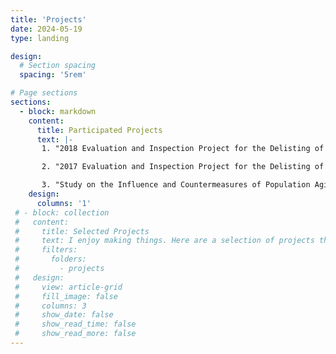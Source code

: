 ```yaml
---
title: 'Projects'
date: 2024-05-19
type: landing

design:
  # Section spacing
  spacing: '5rem'

# Page sections
sections:
  - block: markdown
    content:
      title: Participated Projects
      text: |-
       1. "2018 Evaluation and Inspection Project for the Delisting of Impoverished Counties"  (300520181116203), commissioned by the Hunan Provincial Office of Poverty Alleviation and Development, with Daiyan Peng (PI) et al., CNY 1,340,000. **Collaborator**, 2019.1-2019.3.

       2. "2017 Evaluation and Inspection Project for the Delisting of Impoverished Counties" (TC180F2KN), commissioned by the State Council’s Leading Group on Poverty Alleviation and Development. Leading unit: Institute of Rural Development, Chinese Academy of Social Sciences. **Investigator**, 2018.6-2018.8. 

       3. "Study on the Influence and Countermeasures of Population Aging in Hubei Province" (HBZD-2016-06), Hubei Provincial Government Project for the Procurement of Intellectual Contributions, with Daiyan Peng (PI) et al., CNY 60,000. **Collaborator**, 2016.10-2018.12.
    design:
      columns: '1'
 # - block: collection
 #   content:
 #     title: Selected Projects
 #     text: I enjoy making things. Here are a selection of projects that I have worked on over the years.
 #     filters:
 #       folders:
 #         - projects
 #   design:
 #     view: article-grid
 #     fill_image: false
 #     columns: 3
 #     show_date: false
 #     show_read_time: false
 #     show_read_more: false
---
```

